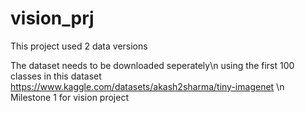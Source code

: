 # vision_prj
This project used 2 data versions 

The dataset needs to be downloaded seperately\n
using the first 100 classes in this dataset https://www.kaggle.com/datasets/akash2sharma/tiny-imagenet 
\n Milestone 1 for vision project

